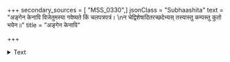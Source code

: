 +++
secondary_sources = [ "MSS_0330",]
jsonClass = "Subhaashita"
text = "अङ्गेन केनापि विजेतुमस्या गवेष्यते किं चलपत्रपत्रं।  \nन चेद्विशेषादितरच्छदेभ्यस् तस्यास्तु कम्पस्तु कुतो भयेन॥"
title = "अङ्गेन केनापि"

+++

<details><summary>Text</summary>

अङ्गेन केनापि विजेतुमस्या गवेष्यते किं चलपत्रपत्रं।  
न चेद्विशेषादितरच्छदेभ्यस् तस्यास्तु कम्पस्तु कुतो भयेन॥
</details>

